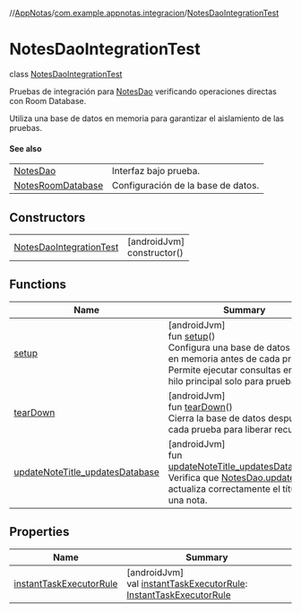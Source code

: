 //[AppNotas](../../../index.md)/[com.example.appnotas.integracion](../index.md)/[NotesDaoIntegrationTest](index.md)

# NotesDaoIntegrationTest

class [NotesDaoIntegrationTest](index.md)

Pruebas de integración para [NotesDao](../../com.example.appnotas.database/-notes-dao/index.md) verificando operaciones directas con Room Database.

Utiliza una base de datos en memoria para garantizar el aislamiento de las pruebas.

#### See also

| | |
|---|---|
| [NotesDao](../../com.example.appnotas.database/-notes-dao/index.md) | Interfaz bajo prueba. |
| [NotesRoomDatabase](../../com.example.appnotas.database/-notes-room-database/index.md) | Configuración de la base de datos. |

## Constructors

| | |
|---|---|
| [NotesDaoIntegrationTest](-notes-dao-integration-test.md) | [androidJvm]<br>constructor() |

## Functions

| Name | Summary |
|---|---|
| [setup](setup.md) | [androidJvm]<br>fun [setup](setup.md)()<br>Configura una base de datos Room en memoria antes de cada prueba. Permite ejecutar consultas en el hilo principal solo para pruebas. |
| [tearDown](tear-down.md) | [androidJvm]<br>fun [tearDown](tear-down.md)()<br>Cierra la base de datos después de cada prueba para liberar recursos. |
| [updateNoteTitle_updatesDatabase](update-note-title_updates-database.md) | [androidJvm]<br>fun [updateNoteTitle_updatesDatabase](update-note-title_updates-database.md)()<br>Verifica que [NotesDao.updateNote](../../com.example.appnotas.database/-notes-dao/update-note.md) actualiza correctamente el título de una nota. |

## Properties

| Name | Summary |
|---|---|
| [instantTaskExecutorRule](instant-task-executor-rule.md) | [androidJvm]<br>val [instantTaskExecutorRule](instant-task-executor-rule.md): [InstantTaskExecutorRule](https://developer.android.com/reference/kotlin/androidx/arch/core/executor/testing/InstantTaskExecutorRule.html) |
